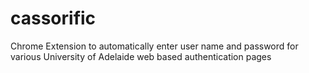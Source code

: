 cassorific
==========

Chrome Extension to automatically enter user name and password for various University of Adelaide web based authentication pages
